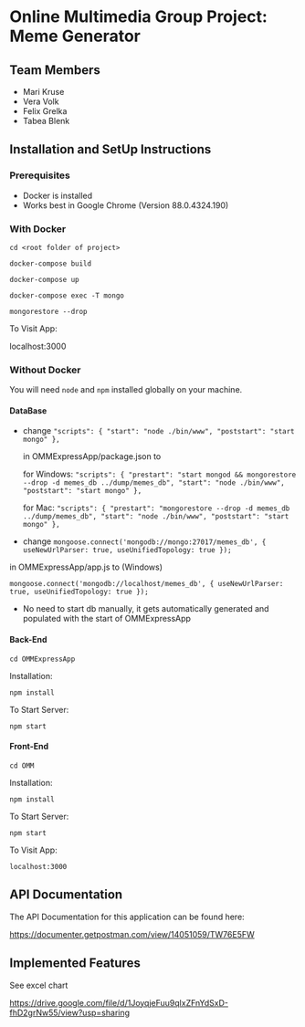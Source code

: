 # Online Multimedia Group Project: Meme Generator

## Team Members

- Mari Kruse
- Vera Volk
- Felix Grelka
- Tabea Blenk


## Installation and SetUp Instructions

### Prerequisites
- Docker is installed
- Works best in Google Chrome (Version 88.0.4324.190)


### With Docker
`cd <root folder of project>`

`docker-compose build`

`docker-compose up`

`docker-compose exec -T mongo`

`mongorestore --drop`

To Visit App:

localhost:3000


### Without Docker
You will need `node` and `npm` installed globally on your machine. 
#### DataBase

- change 
`"scripts": {
        "start": "node ./bin/www",
        "poststart": "start mongo"
    },`
    
    in OMMExpressApp/package.json to 
    
    for Windows:
`"scripts": {
        "prestart": "start mongod && mongorestore --drop -d memes_db ../dump/memes_db",
        "start": "node ./bin/www",
        "poststart": "start mongo"
    },`
    
    for Mac:
    `"scripts": {
            "prestart": "mongorestore --drop -d memes_db ../dump/memes_db",
            "start": "node ./bin/www",
            "poststart": "start mongo"
        },`
    
- change
`mongoose.connect('mongodb://mongo:27017/memes_db', { useNewUrlParser: true, useUnifiedTopology: true });`
 
 in OMMExpressApp/app.js to (Windows)
 
 `mongoose.connect('mongodb://localhost/memes_db', { useNewUrlParser: true, useUnifiedTopology: true });`
 
- No need to start db manually, it gets automatically generated and populated with the start of OMMExpressApp



#### Back-End

`cd OMMExpressApp`

Installation:

`npm install`

To Start Server:

`npm start`

#### Front-End

`cd OMM`

Installation:

`npm install`

To Start Server:

`npm start`

To Visit App:

`localhost:3000`

## API Documentation

The API Documentation for this application can be found here:

https://documenter.getpostman.com/view/14051059/TW76E5FW

## Implemented Features

See excel chart

https://drive.google.com/file/d/1JoyqjeFuu9qlxZFnYdSxD-fhD2grNw55/view?usp=sharing

